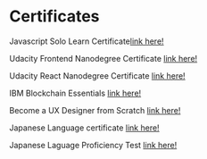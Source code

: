 # Certificates

Javascript Solo Learn Certificate[link here!](https://www.sololearn.com/Certificate/1024-357273/pdf/)

Udacity Frontend Nanodegree Certificate [link here!](https://graduation.udacity.com/confirm/GHRVWMX)

Udacity React Nanodegree Certificate [link here!](https://graduation.udacity.com/confirm/JFV5C5LT)

IBM Blockchain Essentials [link here!](https://www.youracclaim.com/badges/f1c8cb83-b311-4dcd-8177-27bdc98f4d6c/linked_in_profile)

Become a UX Designer from Scratch [link here!](https://www.interaction-design.org/ricardo-naoki-horiguchi/certificate/course/fltqnHSHvGvDBFTtdv)

Japanese Language certificate [link here!](https://github.com/longvision/DaigakuCertificate/blob/main/gunma%20daigaku.pdf)

Japanese Laguage Proficiency Test [link here!](https://github.com/longvision/JLPT/blob/master/JLPT%20-%20Ricardo%20Naoki%20Horiguchi.pdf)
